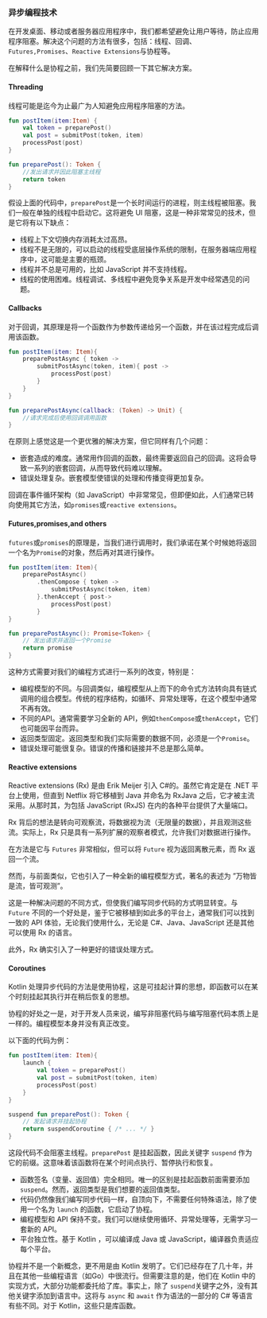 ### 异步编程技术

在开发桌面、移动或者服务器应用程序中，我们都希望避免让用户等待，防止应用程序阻塞。解决这个问题的方法有很多，包括：线程、回调、`Futures,Promises`、`Reactive Extensions`与协程等。

在解释什么是协程之前，我们先简要回顾一下其它解决方案。

#### Threading

线程可能是迄今为止最广为人知避免应用程序阻塞的方法。

```kotlin
fun postItem(item:Item) {
    val token = preparePost()
    val post = submitPost(token, item)
    processPost(post)
}

fun preparePost(): Token {
    //发出请求并因此阻塞主线程
    return token
}
```

假设上面的代码中，`preparePost`是一个长时间运行的进程，则主线程被阻塞。我们一般在单独的线程中启动它。这将避免 UI 阻塞，这是一种非常常见的技术，但是它将有以下缺点：

- 线程上下文切换内存消耗太过高昂。
- 线程不是无限的，可以启动的线程受底层操作系统的限制，在服务器端应用程序中，这可能是主要的瓶颈。
- 线程并不总是可用的，比如 JavaScript 并不支持线程。
- 线程的使用困难。线程调试、多线程中避免竞争关系是开发中经常遇见的问题。

#### Callbacks

对于回调，其原理是将一个函数作为参数传递给另一个函数，并在该过程完成后调用该函数。

```kotlin
fun postItem(item: Item){
    preparePostAsync { token ->
        submitPostAsync(token, item){ post ->
            processPost(post)
        }
    }
}

fun preparePostAsync(callback: (Token) -> Unit) {
    //请求完成后使用回调调用函数
}
```

在原则上感觉这是一个更优雅的解决方案，但它同样有几个问题：

- 嵌套造成的难度。通常用作回调的函数，最终需要返回自己的回调。这将会导致一系列的嵌套回调，从而导致代码难以理解。
- 错误处理复杂。嵌套模型使错误的处理和传播变得更加复杂。

回调在事件循环架构（如 JavaScript）中非常常见，但即便如此，人们通常已转向使用其它方法，如`promises`或`reactive extensions`。

#### Futures,promises,and others

`futures`或`promises`的原理是，当我们进行调用时，我们承诺在某个时候她将返回一个名为`Promise`的对象，然后再对其进行操作。

```kotlin
fun postItem(item: Item){
    preparePostAsync()
    	.thenCompose { token ->
            submitPostAsync(token, item)
        }.thenAccept { post->
            processPost(post)          
        }
}

fun preparePostAsync(): Promise<Token> {
    // 发出请求并返回一个Promise
    return promise
}
```

这种方式需要对我们的编程方式进行一系列的改变，特别是：

- 编程模型的不同。与回调类似，编程模型从上而下的命令式方法转向具有链式调用的组合模型。传统的程序结构，如循环、异常处理等，在这个模型中通常不再有效。
- 不同的API。通常需要学习全新的 API，例如`thenCompose`或`thenAccept`，它们也可能因平台而异。
- 返回类型固定。返回类型和我们实际需要的数据不同，必须是一个`Promise`。
- 错误处理可能很复杂。错误的传播和链接并不总是那么简单。

#### Reactive extensions﻿

Reactive extensions﻿ (Rx) 是由 Erik Meijer 引入 C#的。虽然它肯定是在 .NET 平台上使用，但直到 Netflix 将它移植到 Java 并命名为 RxJava 之后，它才被主流采用。从那时其，为包括 JavaScript (RxJS) 在内的各种平台提供了大量端口。

Rx 背后的想法是转向可观察流，将数据视为流（无限量的数据），并且观测这些流。实际上，Rx 只是具有一系列扩展的观察者模式，允许我们对数据进行操作。

在方法是它与 `Futures` 非常相似，但可以将 `Future` 视为返回离散元素，而 Rx 返回一个流。

然而，与前面类似，它也引入了一种全新的编程模型方式，著名的表述为 ”万物皆是流，皆可观测”。

这是一种解决问题的不同方式，但使我们编写同步代码的方式明显转变。与 `Future` 不同的一个好处是，鉴于它被移植到如此多的平台上，通常我们可以找到一致的 API 体验，无论我们使用什么，无论是 C#、Java、JavaScript 还是其他可以使用 Rx 的语言。

此外，Rx 确实引入了一种更好的错误处理方式。

#### Coroutines

Kotlin 处理异步代码的方法是使用协程，这是可挂起计算的思想，即函数可以在某个时刻挂起其执行并在稍后恢复的思想。

协程的好处之一是，对于开发人员来说，编写非阻塞代码与编写阻塞代码本质上是一样的。编程模型本身并没有真正改变。

以下面的代码为例：

```kotlin
fun postItem(item: Item){
    launch {
        val token = preparePost()
        val post = submitPost(token, item)
        processPost(post)
    }
}

suspend fun preparePost(): Token {
    // 发起请求并挂起协程
    return suspendCoroutine { /* ... */ }
}
```

这段代码不会阻塞主线程。`preparePost` 是挂起函数，因此关键字 `suspend` 作为它的前缀。这意味着该函数将在某个时间点执行、暂停执行和恢复。

- 函数签名（变量、返回值）完全相同。唯一的区别是挂起函数前面需要添加`suspend`。然而，返回类型是我们想要的返回值类型。
- 代码仍然像我们编写同步代码一样，自顶向下，不需要任何特殊语法，除了使用一个名为 `launch` 的函数，它启动了协程。
- 编程模型和 API 保持不变。我们可以继续使用循环、异常处理等，无需学习一套新的 API。
- 平台独立性。基于 Kotlin ，可以编译成 Java 或 JavaScript，编译器负责适应每个平台。

协程并不是一个新概念，更不用是由 Kotlin 发明了。它们已经存在了几十年，并且在其他一些编程语言（如Go）中很流行。但需要注意的是，他们在 Kotlin 中的实现方式，大部分功能都委托给了库。事实上，除了 `suspend`关键字之外，没有其他关键字添加到语言中。这将与 `async` 和 `await` 作为语法的一部分的 C# 等语言有些不同。对于 Kotlin，这些只是库函数。

